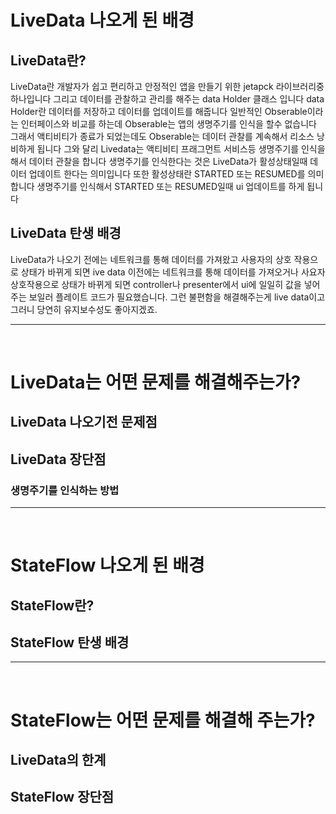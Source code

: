 # LiveData 나오게 된 배경
## LiveData란?
LiveData란 개발자가 쉽고 편리하고 안정적인 앱을 만들기 위한 jetapck 라이브러리중 하나입니다 그리고 데이터를 관찰하고 관리를 해주는 data Holder 클래스 입니다 data Holder란 데이터를 저장하고 데이터를 업데이트를 해줍니다 일반적인 Obserable이라는 인터페이스와 비교를 하는데 Obserable는 앱의 생명주기를 인식을 할수 없습니다 그래서 액티비티가 종료가 되었는데도 Obserable는 데이터 관찰를 계속해서 리소스 낭비하게 됩니다 그와 달리 Livedata는 액티비티 프래그먼트 서비스등 생명주기를 인식을 해서 데이터 관찰을 합니다 생명주기를 인식한다는 것은 LiveData가 활성상태일때 데이터 업데이트 한다는 의미입니다 또한 활성상태란 STARTED 또는 RESUMED를 의미합니다 생명주기를 인식해서 STARTED 또는 RESUMED일때 ui 업데이트를 하게 됩니다



## LiveData 탄생 배경
LiveData가 나오기 전에는 네트워크를 통해 데이터를 가져왔고 사용자의 상호 작용으로 상태가 바뀌게 되면 
ive data 이전에는 네트워크를 통해 데이터를 가져오거나 사요자 상호작용으로 상태가 바뀌게 되면 controller나 presenter에서 ui에 일일히 값을 넣어주는 보일러 플레이트 코드가 필요했습니다. 그런 불편함을 해결해주는게 live data이고 그러니 당연히 유지보수성도 좋아지겠죠.


---  
</br>

# LiveData는 어떤 문제를 해결해주는가?
## LiveData 나오기전 문제점
## LiveData 장단점
### 생명주기를 인식하는 방법

---  
</br>

# StateFlow 나오게 된 배경
## StateFlow란?
## StateFlow 탄생 배경

---  
</br>

# StateFlow는 어떤 문제를 해결해 주는가?
## LiveData의 한계
## StateFlow 장단점

